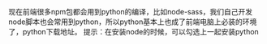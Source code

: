 现在前端很多npm包都会用到python的编译，比如node-sass，我们自己开发node脚本也会常用到python，所以python基本上也成了前端电脑上必装的环境了，python下载地址。
提示：在安装node的时候，可以勾选上一起安装python

